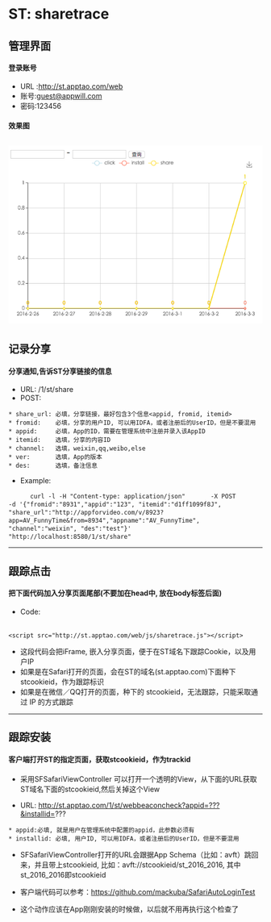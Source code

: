 # ST: sharetrace


## 管理界面
#### 登录账号
* URL :<http://st.apptao.com/web>
* 账号:guest@appwill.com
* 密码:123456

#### 效果图
 ![image](https://github.com/appwilldev/sharetrace/blob/master/web/img/stat_demo.png)
---

## 记录分享
#### 分享通知,告诉ST分享链接的信息
* URL:  /1/st/share
* POST: 

```
* share_url: 必填，分享链接，最好包含3个信息<appid, fromid, itemid>
* fromid:    必填，分享的用户ID, 可以用IDFA，或者注册后的UserID，但是不要混用
* appid:     必填，App的ID，需要在管理系统中注册并录入该AppID
* itemid:    选填，分享的内容ID
* channel:   选填，weixin,qq,weibo,else
* ver:       选填，App的版本
* des:       选填，备注信息
```

* Example: 
```
      curl -l -H "Content-type: application/json"       -X POST        -d '{"fromid":"8931","appid":"123", "itemid":"d1ff1099f8J", "share_url":"http://appforvideo.com/v/8923?app=AV_FunnyTime&from=8934","appname":"AV_FunnyTime", "channel":"weixin", "des":"test"}'            "http://localhost:8580/1/st/share"

```

---

## 跟踪点击 
#### 把下面代码加入分享页面尾部(不要加在head中, 放在body标签后面) 
* Code:
```

<script src="http://st.apptao.com/web/js/sharetrace.js"></script>

```

* 这段代码会把iFrame, 嵌入分享页面，便于在ST域名下跟踪Cookie，以及用户IP
* 如果是在Safari打开的页面，会在ST的域名(st.apptao.com)下面种下stcookieid，作为跟踪标识
* 如果是在微信／QQ打开的页面，种下的 stcookieid，无法跟踪，只能采取通过 IP 的方式跟踪


---

## 跟踪安装

#### 客户端打开ST的指定页面，获取stcookieid，作为trackid
* 采用SFSafariViewController 可以打开一个透明的View，从下面的URL获取ST域名下面的stcookieid,然后关掉这个View
 
* URL: http://st.apptao.com/1/st/webbeaconcheck?appid=???&installid=???
```
* appid:必填, 就是用户在管理系统中配置的appid，此参数必须有
* installid: 必填, 用户ID, 可以用IDFA，或者注册后的UserID，但是不要混用
```

* SFSafariViewController打开的URL会跟据App Schema（比如：avft）跳回来，并且带上stcookieid, 比如：avft://stcookieid/st_2016_2016, 其中st_2016_2016即stcookieid

* 客户端代码可以参考：<https://github.com/mackuba/SafariAutoLoginTest>

* 这个动作应该在App刚刚安装的时候做，以后就不用再执行这个检查了

